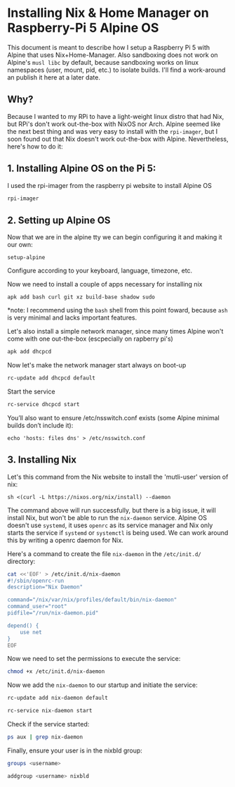 # Installing Nix & Home Manager on Raspberry-Pi 5 Alpine OS
This document is meant to describe how I setup a Raspberry Pi 5 with Alpine that uses Nix+Home-Manager. Also sandboxing does not work on Alpine's `musl libc` by default, because sandboxing works on linux namespaces (user, mount, pid, etc.) to isolate builds. I'll find a work-around an publish it here at a later date.

## Why?
Because I wanted to my RPi to have a light-weight linux distro that had Nix, but RPi's don't work out-the-box with NixOS nor Arch. Alpine seemed like the next best thing and was very easy to install with the `rpi-imager`, but I soon found out that Nix doesn't work out-the-box with Alpine. Nevertheless, here's how to do it:

## 1. Installing Alpine OS on the Pi 5:

I used the rpi-imager from the raspberry pi website to install Alpine OS

```bash
rpi-imager
```

## 2. Setting up Alpine OS

Now that we are in the alpine tty we can begin configuring it and making it our own:
```ash
setup-alpine
```
Configure according to your keyboard, language, timezone, etc.

Now we need to install a couple of apps necessary for installing nix
```ash
apk add bash curl git xz build-base shadow sudo
```
*note: I recommend using the `bash` shell from this point foward, because `ash` is very minimal and lacks important features.

Let's also install a simple network manager, since many times Alpine won't come with one out-the-box (escpecially on rapberry pi's)
```bash
apk add dhcpcd
```
Now let's make the network manager start always on boot-up
```bash
rc-update add dhcpcd default
```
Start the service
```bash
rc-service dhcpcd start
```

You’ll also want to ensure /etc/nsswitch.conf exists (some Alpine minimal builds don’t include it):
```ash
echo 'hosts: files dns' > /etc/nsswitch.conf
```

## 3. Installing Nix

Let's this command from the Nix website to install the 'mutli-user' version of nix:
```
sh <(curl -L https://nixos.org/nix/install) --daemon
```
The command above will run successfully, but there is a big issue, it will install Nix, but won't be able to run the `nix-daemon` service. Alpine OS doesn't use `systemd`, it uses `openrc` as its service manager and Nix only starts the service if `systemd` or `systemctl` is being used. We can work around this by writing a openrc daemon for Nix.

Here's a command to create the file `nix-daemon` in the `/etc/init.d/` directory:
```bash
cat <<'EOF' > /etc/init.d/nix-daemon
#!/sbin/openrc-run
description="Nix Daemon"

command="/nix/var/nix/profiles/default/bin/nix-daemon"
command_user="root"
pidfile="/run/nix-daemon.pid"

depend() {
    use net
}
EOF
```
Now we need to set the permissions to execute the service:
```bash
chmod +x /etc/init.d/nix-daemon
```

Now we add the `nix-daemon` to our startup and initiate the service:
```bash
rc-update add nix-daemon default
```
```bash
rc-service nix-daemon start
```
Check if the service started:
```bash
ps aux | grep nix-daemon
```

Finally, ensure your user is in the nixbld group:
```bash
groups <username>
```

```bash
addgroup <username> nixbld
```
